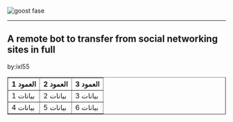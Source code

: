 
![goost fase](https://github.com/user-attachments/assets/988f4b63-5f7c-4752-9ed4-3fa2e0e145a9)



***
A remote bot to transfer from social networking sites in full
---
by:ixl55



<table border="1">
  <thead>
    <tr>
      <th>العمود 1</th>
      <th>العمود 2</th>
      <th>العمود 3</th>
    </tr>
  </thead>
  <tbody>
    <tr>
      <td>بيانات 1</td>
      <td>بيانات 2</td>
      <td>بيانات 3</td>
    </tr>
    <tr>
      <td>بيانات 4</td>
      <td>بيانات 5</td>
      <td>بيانات 6</td>
    </tr>
  </tbody>
</table>


